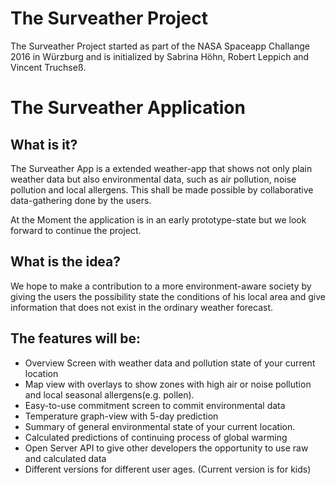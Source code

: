 # The Surveather Project #

The Surveather Project started as part of the NASA Spaceapp Challange 2016 in Würzburg
and is initialized by Sabrina Höhn, Robert Leppich and Vincent Truchseß.


# The Surveather Application #

## What is it? ##

The Surveather App is a extended weather-app that shows not only plain weather data but also environmental data, such as air pollution, noise pollution and local allergens.
This shall be made possible by collaborative data-gathering done by the users.

At the Moment the application is in an early prototype-state but we look forward to continue the project. 


## What is the idea? ##

We hope to make a contribution to a more environment-aware society by giving the users the possibility state the conditions of his local area and give information that does not exist in the ordinary weather forecast.


## The features will be: ##

* Overview Screen with weather data and pollution state of your current location
* Map view with overlays to show zones with high air or noise pollution and local seasonal allergens(e.g. pollen).
* Easy-to-use commitment screen to commit environmental data
* Temperature graph-view with 5-day prediction
* Summary of general environmental state of your current location.
* Calculated predictions of continuing process of global warming
* Open Server API to give other developers the opportunity to use raw and calculated data
* Different versions for different user ages. (Current version is for kids)
